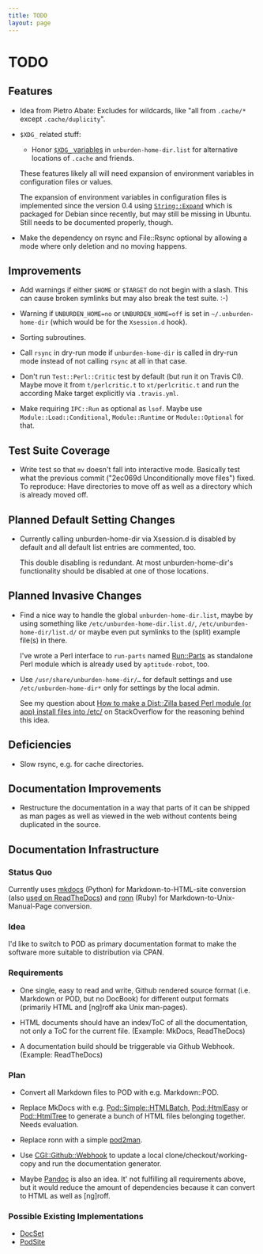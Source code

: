```yaml
---
title: TODO
layout: page
---
```


TODO
====

Features
--------

* Idea from Pietro Abate: Excludes for wildcards, like "all from
  `.cache/*` except `.cache/duplicity`".

* `$XDG_` related stuff:

  * Honor
    [`$XDG_` variables](https://specifications.freedesktop.org/basedir-spec/basedir-spec-latest.html#variables)
    in `unburden-home-dir.list` for alternative locations of `.cache`
    and friends.

  These features likely all will need expansion of environment
  variables in configuration files or values.

  The expansion of environment variables in configuration files is
  implemented since the version 0.4 using
  [`String::Expand`](https://metacpan.org/pod/String::Expand) which is
  packaged for Debian since recently, but may still be missing in
  Ubuntu. Still needs to be documented properly, though.

* Make the dependency on rsync and File::Rsync optional by allowing a
  mode where only deletion and no moving happens.

Improvements
------------

* Add warnings if either `$HOME` or `$TARGET` do not begin with a
  slash. This can cause broken symlinks but may also break the test
  suite. :-)

* Warning if `UNBURDEN_HOME=no` or `UNBURDEN_HOME=off` is set in
  `~/.unburden-home-dir` (which would be for the `Xsession.d` hook).

* Sorting subroutines.

* Call `rsync` in dry-run mode if `unburden-home-dir` is called in
  dry-run mode instead of not calling `rsync` at all in that case.

* Don't run `Test::Perl::Critic` test by default (but run it on Travis
  CI). Maybe move it from `t/perlcritic.t` to `xt/perlcritic.t` and
  run the according Make target explicitly via `.travis.yml`.

* Make requiring `IPC::Run` as optional as `lsof`. Maybe use
  `Module::Load::Conditional`, `Module::Runtime` or `Module::Optional`
  for that.

Test Suite Coverage
-------------------

* Write test so that `mv` doesn't fall into interactive mode. Basically
  test what the previous commit ("2ec069d Unconditionally move files")
  fixed. To reproduce: Have directories to move off as well as a
  directory which is already moved off.

Planned Default Setting Changes
-------------------------------

* Currently calling unburden-home-dir via Xsession.d is disabled by
  default and all default list entries are commented, too.

  This double disabling is redundant. At most unburden-home-dir's
  functionality should be disabled at one of those locations.

Planned Invasive Changes
------------------------

* Find a nice way to handle the global `unburden-home-dir.list`, maybe
  by using something like `/etc/unburden-home-dir.list.d/`,
  `/etc/unburden-home-dir/list.d/` or maybe even put symlinks to the
  (split) example file(s) in there.

  I've wrote a Perl interface to `run-parts` named
  [Run::Parts](https://metacpan.org/release/Run-Parts) as standalone
  Perl module which is already used by `aptitude-robot`, too.

* Use `/usr/share/unburden-home-dir/…` for default settings and use
  `/etc/unburden-home-dir*` only for settings by the local admin.

  See my question about
  [How to make a Dist::Zilla based Perl module (or app) install files into /etc/](https://stackoverflow.com/questions/26041056)
  on StackOverflow for the reasoning behind this idea.

Deficiencies
------------

* Slow rsync, e.g. for cache directories.

Documentation Improvements
--------------------------

* Restructure the documentation in a way that parts of it can be
  shipped as man pages as well as viewed in the web without contents
  being duplicated in the source.

Documentation Infrastructure
----------------------------

### Status Quo

Currently uses [mkdocs](http://www.mkdocs.org/) (Python) for
Markdown-to-HTML-site conversion (also
[used on ReadTheDocs](https://unburden-home-dir.readthedocs.io/)) and
[ronn](https://rtomayko.github.io/ronn/) (Ruby) for
Markdown-to-Unix-Manual-Page conversion.

### Idea

I'd like to switch to POD as primary documentation format to make the
software more suitable to distribution via CPAN.

### Requirements

* One single, easy to read and write, Github rendered source format
  (i.e. Markdown or POD, but no DocBook) for different output formats
  (primarily HTML and [ng]roff aka Unix man-pages).

* HTML documents should have an index/ToC of all the documentation, not
  only a ToC for the current file. (Example: MkDocs, ReadTheDocs)

* A documentation build should be triggerable via Github
  Webhook. (Example: ReadTheDocs)

### Plan

* Convert all Markdown files to POD with e.g. Markdown::POD.

* Replace MkDocs with e.g. [Pod::Simple::HTMLBatch](https://metacpan.org/pod/Pod::Simple::HTMLBatch),
  [Pod::HtmlEasy](https://metacpan.org/pod/Pod::HtmlEasy) or
  [Pod::HtmlTree](https://metacpan.org/pod/Pod::HtmlTree) to generate
  a bunch of HTML files belonging together. Needs evaluation.

* Replace ronn with a simple [pod2man](https://metacpan.org/pod/pod2man).

* Use
  [CGI::Github::Webhook](https://metacpan.org/pod/CGI::Github::Webhook)
  to update a local clone/checkout/working-copy and run the
  documentation generator.

* Maybe [Pandoc](http://pandoc.org/) is also an idea. It' not
  fulfilling all requirements above, but it would reduce the amount of
  dependencies because it can convert to HTML as well as [ng]roff.

### Possible Existing Implementations

* [DocSet](https://metacpan.org/pod/DocSet)
* [PodSite](https://metacpan.org/pod/Pod::Site)
